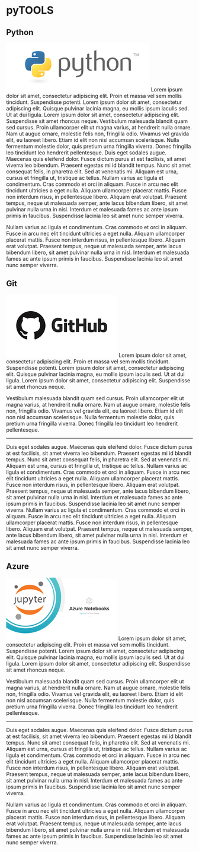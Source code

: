 # pyTOOLS


## Python

![](images/LogoPython.png)
Lorem ipsum dolor sit amet, consectetur adipiscing elit. Proin et massa vel sem mollis tincidunt. Suspendisse potenti. Lorem ipsum dolor sit amet, consectetur adipiscing elit. Quisque pulvinar lacinia magna, eu mollis ipsum iaculis sed. Ut at dui ligula. Lorem ipsum dolor sit amet, consectetur adipiscing elit. Suspendisse sit amet rhoncus neque.
Vestibulum malesuada blandit quam sed cursus. Proin ullamcorper elit ut magna varius, at hendrerit nulla ornare. Nam ut augue ornare, molestie felis non, fringilla odio. Vivamus vel gravida elit, eu laoreet libero. Etiam id elit non nisl accumsan scelerisque. Nulla fermentum molestie dolor, quis pretium urna fringilla viverra. Donec fringilla leo tincidunt leo hendrerit pellentesque.
Duis eget sodales augue. Maecenas quis eleifend dolor. Fusce dictum purus at est facilisis, sit amet viverra leo bibendum. Praesent egestas mi id blandit tempus. Nunc sit amet consequat felis, in pharetra elit. Sed at venenatis mi. Aliquam est urna, cursus et fringilla ut, tristique ac tellus.
Nullam varius ac ligula et condimentum. Cras commodo et orci in aliquam. Fusce in arcu nec elit tincidunt ultricies a eget nulla. Aliquam ullamcorper placerat mattis. Fusce non interdum risus, in pellentesque libero. Aliquam erat volutpat. Praesent tempus, neque ut malesuada semper, ante lacus bibendum libero, sit amet pulvinar nulla urna in nisl. Interdum et malesuada fames ac ante ipsum primis in faucibus. Suspendisse lacinia leo sit amet nunc semper viverra.

Nullam varius ac ligula et condimentum. Cras commodo et orci in aliquam. Fusce in arcu nec elit tincidunt ultricies a eget nulla. Aliquam ullamcorper placerat mattis. Fusce non interdum risus, in pellentesque libero. Aliquam erat volutpat. Praesent tempus, neque ut malesuada semper, ante lacus bibendum libero, sit amet pulvinar nulla urna in nisl. Interdum et malesuada fames ac ante ipsum primis in faucibus. Suspendisse lacinia leo sit amet nunc semper viverra.

## Git

![](images/LogoGithub.png)
Lorem ipsum dolor sit amet, consectetur adipiscing elit. Proin et massa vel sem mollis tincidunt. Suspendisse potenti. Lorem ipsum dolor sit amet, consectetur adipiscing elit. Quisque pulvinar lacinia magna, eu mollis ipsum iaculis sed. Ut at dui ligula. Lorem ipsum dolor sit amet, consectetur adipiscing elit. Suspendisse sit amet rhoncus neque.

Vestibulum malesuada blandit quam sed cursus. Proin ullamcorper elit ut magna varius, at hendrerit nulla ornare. Nam ut augue ornare, molestie felis non, fringilla odio. Vivamus vel gravida elit, eu laoreet libero. Etiam id elit non nisl accumsan scelerisque. Nulla fermentum molestie dolor, quis pretium urna fringilla viverra. Donec fringilla leo tincidunt leo hendrerit pellentesque.

- - - -
Duis eget sodales augue. Maecenas quis eleifend dolor. Fusce dictum purus at est facilisis, sit amet viverra leo bibendum. Praesent egestas mi id blandit tempus. Nunc sit amet consequat felis, in pharetra elit. Sed at venenatis mi. Aliquam est urna, cursus et fringilla ut, tristique ac tellus.
Nullam varius ac ligula et condimentum. Cras commodo et orci in aliquam. Fusce in arcu nec elit tincidunt ultricies a eget nulla. Aliquam ullamcorper placerat mattis. Fusce non interdum risus, in pellentesque libero. Aliquam erat volutpat. Praesent tempus, neque ut malesuada semper, ante lacus bibendum libero, sit amet pulvinar nulla urna in nisl. Interdum et malesuada fames ac ante ipsum primis in faucibus. Suspendisse lacinia leo sit amet nunc semper viverra.
Nullam varius ac ligula et condimentum. Cras commodo et orci in aliquam. Fusce in arcu nec elit tincidunt ultricies a eget nulla. Aliquam ullamcorper placerat mattis. Fusce non interdum risus, in pellentesque libero. Aliquam erat volutpat. Praesent tempus, neque ut malesuada semper, ante lacus bibendum libero, sit amet pulvinar nulla urna in nisl. Interdum et malesuada fames ac ante ipsum primis in faucibus. Suspendisse lacinia leo sit amet nunc semper viverra.

## Azure

![](images/LogoAzure.png)
Lorem ipsum dolor sit amet, consectetur adipiscing elit. Proin et massa vel sem mollis tincidunt. Suspendisse potenti. Lorem ipsum dolor sit amet, consectetur adipiscing elit. Quisque pulvinar lacinia magna, eu mollis ipsum iaculis sed. Ut at dui ligula. Lorem ipsum dolor sit amet, consectetur adipiscing elit. Suspendisse sit amet rhoncus neque.

Vestibulum malesuada blandit quam sed cursus. Proin ullamcorper elit ut magna varius, at hendrerit nulla ornare. Nam ut augue ornare, molestie felis non, fringilla odio. Vivamus vel gravida elit, eu laoreet libero. Etiam id elit non nisl accumsan scelerisque. Nulla fermentum molestie dolor, quis pretium urna fringilla viverra. Donec fringilla leo tincidunt leo hendrerit pellentesque.

- - - -
Duis eget sodales augue. Maecenas quis eleifend dolor. Fusce dictum purus at est facilisis, sit amet viverra leo bibendum. Praesent egestas mi id blandit tempus. Nunc sit amet consequat felis, in pharetra elit. Sed at venenatis mi. Aliquam est urna, cursus et fringilla ut, tristique ac tellus.
Nullam varius ac ligula et condimentum. Cras commodo et orci in aliquam. Fusce in arcu nec elit tincidunt ultricies a eget nulla. Aliquam ullamcorper placerat mattis. Fusce non interdum risus, in pellentesque libero. Aliquam erat volutpat. Praesent tempus, neque ut malesuada semper, ante lacus bibendum libero, sit amet pulvinar nulla urna in nisl. Interdum et malesuada fames ac ante ipsum primis in faucibus. Suspendisse lacinia leo sit amet nunc semper viverra.

Nullam varius ac ligula et condimentum. Cras commodo et orci in aliquam. Fusce in arcu nec elit tincidunt ultricies a eget nulla. Aliquam ullamcorper placerat mattis. Fusce non interdum risus, in pellentesque libero. Aliquam erat volutpat. Praesent tempus, neque ut malesuada semper, ante lacus bibendum libero, sit amet pulvinar nulla urna in nisl. Interdum et malesuada fames ac ante ipsum primis in faucibus. Suspendisse lacinia leo sit amet nunc semper viverra.


